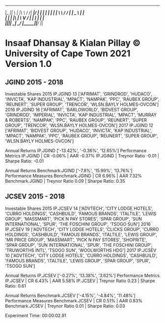  ___  _   _ __     __ _____  ____   _____ 
|_ _|| \ | |\ \   / /| ____|/ ___| |_   _|
 | | |  \| | \ \ / / |  _|  \___ \   | |  
 | | | |\  |  \ V /  | |___  ___) |  | |  
|___||_| \_|   \_/   |_____||____/   |_|  
                                          

Insaaf Dhansay & Kialan Pillay
© University of Cape Town 2021
Version 1.0
==================================================

JGIND 2015 - 2018
--------------------------------------------------

Investable Shares
2015 IP.JGIND 13 ['AFRIMAT', 'GRINDROD', 'HUDACO', 'INVICTA', 'KAP INDUSTRIAL', 'MPACT', 'NAMPAK', 'PPC', 'RAUBEX GROUP', 'REUNERT', 'SUPER GROUP', 'TRENCOR', 'WLSN.BAYLY HOLMES-OVCON']
2016 IP.JGIND 16 ['AFRIMAT', 'BARLOWORLD', 'BIDVEST GROUP', 'GRINDROD', 'IMPERIAL', 'INVICTA', 'KAP INDUSTRIAL', 'MPACT', 'MURRAY & ROBERTS', 'NAMPAK', 'PPC', 'RAUBEX GROUP', 'REUNERT', 'SUPER GROUP', 'TRENCOR', 'WLSN.BAYLY HOLMES-OVCON']
2017 IP.JGIND 12 ['AFRIMAT', 'BIDVEST GROUP', 'HUDACO', 'INVICTA', 'KAP INDUSTRIAL', 'MPACT', 'NAMPAK', 'PPC', 'RAUBEX GROUP', 'REUNERT', 'SUPER GROUP', 'WLSN.BAYLY HOLMES-OVCON']

Annual Returns
IP.JGIND ['-13.42%', '-0.36%', '12.65%']
Performance Metrics
IP.JGIND | CR -0.06% | AAR -0.37%
IP.JGIND | Treynor Ratio -0.01 | Sharpe Ratio: -0.01

Annual Returns
Benchmark.JGIND ['-7.8%', '15.99%', '13.76%']
Performance Measures
Benchmark.JGIND | CR  6.96% | AAR  7.32%
Benchmark.JGIND | Treynor Ratio  0.09 | Sharpe Ratio:  0.35

JCSEV 2015 - 2018
--------------------------------------------------

Investable Shares
2015 IP.JCSEV 14 ['ADVTECH', 'CITY LODGE HOTELS', 'CURRO HOLDINGS', 'CASHBUILD', 'FAMOUS BRANDS', 'ITALTILE', 'LEWIS GROUP', 'MASSMART', 'PICK N PAY STORES', 'SPAR GROUP', 'SUN INTERNATIONAL', 'SPUR', 'THE FOSCHINI GROUP', 'TSOGO SUN']
2016 IP.JCSEV 19 ['ADVTECH', 'CITY LODGE HOTELS', 'CLICKS GROUP', 'CURRO HOLDINGS', 'CASHBUILD', 'FAMOUS BRANDS', 'ITALTILE', 'LEWIS GROUP', 'MR PRICE GROUP', 'MASSMART', 'PICK N PAY STORES', 'SHOPRITE', 'SPAR GROUP', 'SUN INTERNATIONAL', 'SPUR', 'THE FOSCHINI GROUP', 'TRUWORTHS INTL', 'TSOGO SUN', 'WOOLWORTHS HDG']
2017 IP.JCSEV 10 ['ADVTECH', 'CITY LODGE HOTELS', 'CURRO HOLDINGS', 'CASHBUILD', 'FAMOUS BRANDS', 'ITALTILE', 'LEWIS GROUP', 'SPAR GROUP', 'SPUR', 'TSOGO SUN']

Annual Returns
IP.JCSEV ['-0.27%', '13.38%', '3.62%']
Performance Metrics
IP.JCSEV | CR  6.43% | AAR  5.58%
IP.JCSEV | Treynor Ratio  0.23 | Sharpe Ratio:  0.61

Annual Returns
Benchmark.JCSEV ['-4.15%', '-4.84%', '11.48%']
Performance Measures
Benchmark.JCSEV | CR  0.51% | AAR  0.83%
Benchmark.JCSEV | Treynor Ratio  0.01 | Sharpe Ratio:  0.03

Experiment Time: 00:00:02.91